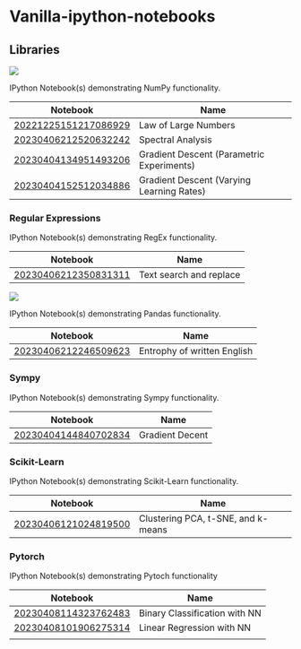 # Vanilla-ipython-notebooks
## Libraries

<p>
<img src="https://user-images.githubusercontent.com/67586773/105040771-43887300-5a88-11eb-9f01-bee100b9ef22.png">
</p>

IPython Notebook(s) demonstrating NumPy functionality.


| Notebook                                                                                               | Name                                      |
|--------------------------------------------------------------------------------------------------------|-------------------------------------------|
| [20221225151217086929](https://nbviewer.org/github/Thlurte/Vanilla/blob/main/Numpy/20221225151217086929.ipynb) | Law of Large Numbers                      |
| [20230406212520632242](https://nbviewer.org/github/Thlurte/Vanilla/blob/main/Numpy/101.ipynb)                     | Spectral Analysis                         |
| [20230404134951493206](https://nbviewer.org/github/Thlurte/Vanilla/blob/main/Numpy/20230404134951493206.ipynb)        | Gradient Descent (Parametric Experiments) |
| [20230404152512034886](https://nbviewer.org/github/Thlurte/Vanilla/blob/main/Numpy/20230404152512034886.ipynb) | Gradient Descent (Varying Learning Rates)|

### Regular Expressions

<p>
</p>

IPython Notebook(s) demonstrating RegEx functionality.


| Notebook                                                                                          | Name                    |
|---------------------------------------------------------------------------------------------------|-------------------------|
| [20230406212350831311](https://nbviewer.org/github/Thlurte/Vanilla/blob/main/Regular%20Expressions/File-101.ipynb) | Text search and replace |



<p>
<img src="https://raw.githubusercontent.com/pandas-dev/pandas/main/web/pandas/static/img/pandas.svg">
</p>

IPython Notebook(s) demonstrating Pandas functionality.


| Notebook                                                                           | Name                        |
|------------------------------------------------------------------------------------|-----------------------------|
| [20230406212246509623](https://nbviewer.org/github/Thlurte/Vanilla/blob/main/Pandas/File-102.ipynb) | Entrophy of written English |


### Sympy

IPython Notebook(s) demonstrating Sympy functionality.

| Notebook                                                                           | Name                        |
|------------------------------------------------------------------------------------|-----------------------------|
| [20230404144840702834](https://nbviewer.org/github/Thlurte/Vanilla/blob/main/Sympy/20230404144840702834.ipynb) | Gradient Decent |


### Scikit-Learn

IPython Notebook(s) demonstrating Scikit-Learn functionality.

| Notebook                                                                           | Name                        |
|------------------------------------------------------------------------------------|-----------------------------|
| [20230406121024819500](https://nbviewer.org/github/Thlurte/Vanilla/blob/main/Sympy/20230404144840702834.ipynb) | Clustering PCA, t-SNE, and k-means |


### Pytorch

IPython Notebook(s) demonstrating Pytoch functionality

| Notebook                  | Name                          |
|---------------------------|-------------------------------|
| [20230408114323762483](https://nbviewer.org/github/Thlurte/Vanilla/blob/main/Pytorch/20230408114323762483.ipynb) | Binary Classification with NN |
| [20230408101906275314](https://nbviewer.org/github/Thlurte/Vanilla/blob/main/Pytorch/20230408101906275314.ipynb) | Linear Regression with NN     |
|                           |                               |

